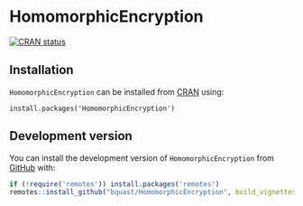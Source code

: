 # HomomorphicEncryption
<!-- badges: start -->
  [![CRAN status](https://www.r-pkg.org/badges/version/HomomorphicEncryption)](https://CRAN.R-project.org/package=HomomorphicEncryption)
  <!-- badges: end -->

## Installation
`HomomorphicEncryption` can be installed from [CRAN](https://CRAN.R-project.org/package=HomomorphicEncryption) using:
```
install.packages('HomomorphicEncryption')
```

## Development version

You can install the development version of `HomomorphicEncryption` from [GitHub](https://github.com/bquast/HomomorphicEncryption) with:

``` r
if (!require('remotes')) install.packages('remotes')
remotes::install_github("bquast/HomomorphicEncryption", build_vignettes=TRUE)
```
